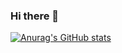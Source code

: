 ### Hi there 👋

[![Anurag's GitHub stats](https://github-readme-stats.vercel.app/api?username=Q-Qing)](https://github.com/anuraghazra/github-readme-stats)


<!--
**Q-Qing/Q-Qing** is a ✨ _special_ ✨ repository because its `README.md` (this file) appears on your GitHub profile.
Here are some ideas to get you started:

- 🔭 I’m currently working on ...
- 🌱 I’m currently learning ...
- 👯 I’m looking to collaborate on ...
- 🤔 I’m looking for help with ...
- 💬 Ask me about ...
- 📫 How to reach me: ...
- 😄 Pronouns: ...
- ⚡ Fun fact: ...
-->
